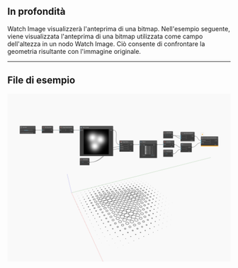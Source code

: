 ## In profondità
Watch Image visualizzerà l'anteprima di una bitmap. Nell'esempio seguente, viene visualizzata l'anteprima di una bitmap utilizzata come campo dell'altezza in un nodo Watch Image. Ciò consente di confrontare la geometria risultante con l'immagine originale.
___
## File di esempio

![Watch Image](./CoreNodeModels.WatchImageCore_img.jpg)

